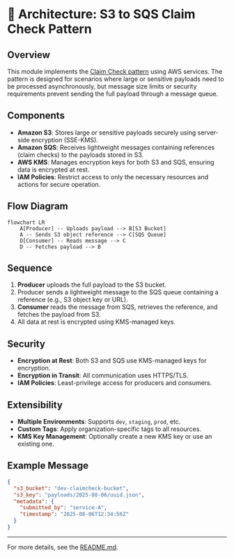 # 📐 Architecture: S3 to SQS Claim Check Pattern

## Overview

This module implements the [Claim Check pattern](https://docs.microsoft.com/en-us/azure/architecture/patterns/claim-check) using AWS services. The pattern is designed for scenarios where large or sensitive payloads need to be processed asynchronously, but message size limits or security requirements prevent sending the full payload through a message queue.

## Components

- **Amazon S3**: Stores large or sensitive payloads securely using server-side encryption (SSE-KMS).
- **Amazon SQS**: Receives lightweight messages containing references (claim checks) to the payloads stored in S3.
- **AWS KMS**: Manages encryption keys for both S3 and SQS, ensuring data is encrypted at rest.
- **IAM Policies**: Restrict access to only the necessary resources and actions for secure operation.

## Flow Diagram

```mermaid
flowchart LR
    A[Producer] -- Uploads payload --> B[S3 Bucket]
    A -- Sends S3 object reference --> C[SQS Queue]
    D[Consumer] -- Reads message --> C
    D -- Fetches payload --> B
```

## Sequence

1. **Producer** uploads the full payload to the S3 bucket.
2. Producer sends a lightweight message to the SQS queue containing a reference (e.g., S3 object key or URL).
3. **Consumer** reads the message from SQS, retrieves the reference, and fetches the payload from S3.
4. All data at rest is encrypted using KMS-managed keys.

## Security

- **Encryption at Rest**: Both S3 and SQS use KMS-managed keys for encryption.
- **Encryption in Transit**: All communication uses HTTPS/TLS.
- **IAM Policies**: Least-privilege access for producers and consumers.

## Extensibility

- **Multiple Environments**: Supports `dev`, `staging`, `prod`, etc.
- **Custom Tags**: Apply organization-specific tags to all resources.
- **KMS Key Management**: Optionally create a new KMS key or use an existing one.

## Example Message

```json
{
  "s3_bucket": "dev-claimcheck-bucket",
  "s3_key": "payloads/2025-08-06/uuid.json",
  "metadata": {
    "submitted_by": "service-A",
    "timestamp": "2025-08-06T12:34:56Z"
  }
}
```

---

For more details, see the [README.md](../README.md).